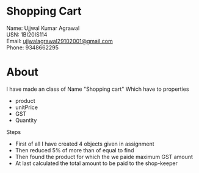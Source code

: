 # Shopping Cart

Name: Ujjwal Kumar Agrawal <br/>
USN: 1BI20IS114 <br/>
Email: ujjwalagrawal29102001@gmail.com <br/>
Phone: 9348662295 <br/>

# About

I have made an class of Name "Shopping cart" Which have to properties
- product
- unitPrice
- GST
- Quantity

Steps
- First of all I have created 4 objects given in assignment
- Then reduced 5% of more than of equal to find
- Then found the product for which the we paide maximum GST amount
- At last calculated the total amount to be paid to the shop-keeper

